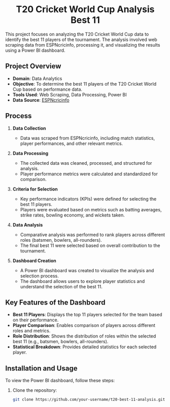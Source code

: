 <h1 align="center">T20 Cricket World Cup Analysis Best 11 </h1>

This project focuses on analyzing the T20 Cricket World Cup data to identify the best 11 players of the tournament. The analysis involved web scraping data from ESPNcricinfo, processing it, and visualizing the results using a Power BI dashboard.

## Project Overview

- **Domain**: Data Analytics
- **Objective**: To determine the best 11 players of the T20 Cricket World Cup based on performance data.
- **Tools Used**: Web Scraping, Data Processing, Power BI
- **Data Source**: [ESPNcricinfo](https://www.espncricinfo.com/)

## Process

1. **Data Collection**
   - Data was scraped from ESPNcricinfo, including match statistics, player performances, and other relevant metrics.

2. **Data Processing**
   - The collected data was cleaned, processed, and structured for analysis.
   - Player performance metrics were calculated and standardized for comparison.

3. **Criteria for Selection**
   - Key performance indicators (KPIs) were defined for selecting the best 11 players.
   - Players were evaluated based on metrics such as batting averages, strike rates, bowling economy, and wickets taken.

4. **Data Analysis**
   - Comparative analysis was performed to rank players across different roles (batsmen, bowlers, all-rounders).
   - The final best 11 were selected based on overall contribution to the tournament.

5. **Dashboard Creation**
   - A Power BI dashboard was created to visualize the analysis and selection process.
   - The dashboard allows users to explore player statistics and understand the selection of the best 11.

## Key Features of the Dashboard

- **Best 11 Players**: Displays the top 11 players selected for the team based on their performance.
- **Player Comparison**: Enables comparison of players across different roles and metrics.
- **Role Distribution**: Shows the distribution of roles within the selected best 11 (e.g., batsmen, bowlers, all-rounders).
- **Statistical Breakdown**: Provides detailed statistics for each selected player.

## Installation and Usage

To view the Power BI dashboard, follow these steps:

1. Clone the repository:
   ```bash
   git clone https://github.com/your-username/t20-best-11-analysis.git
